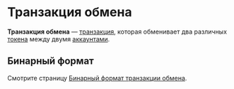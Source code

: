 # Транзакция обмена

**Транзакция обмена** — [транзакция](/ru/blockchain/transaction), которая обменивает два различных [токена](/ru/blockchain/token) между двумя [аккаунтами](/ru/blockchain/account).

## Бинарный формат

Смотрите страницу [Бинарный формат транзакции обмена](/ru/blockchain/binary-format/transaction-binary-format/exchange-transaction-binary-format).

